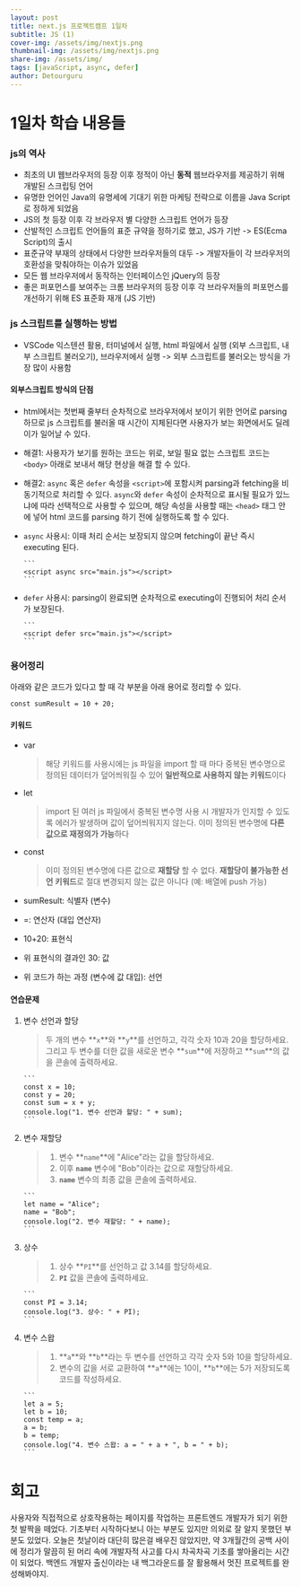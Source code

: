 ```yaml
---
layout: post
title: next.js 프로젝트캠프 1일차
subtitle: JS (1)
cover-img: /assets/img/nextjs.png
thumbnail-img: /assets/img/nextjs.png
share-img: /assets/img/
tags: [javaScript, async, defer]
author: Detourguru
---
```


# 1일차 학습 내용들

### js의 역사

- 최초의 UI 웹브라우저의 등장 이후 정적이 아닌 **동적** 웹브라우저를 제공하기 위해 개발된 스크립팅 언어
- 유명한 언어인 Java의 유명세에 기대기 위한 마케팅 전략으로 이름을 Java Script로 정하게 되었음
- JS의 첫 등장 이후 각 브라우저 별 다양한 스크립트 언어가 등장
- 산발적인 스크립트 언어들의 표준 규약을 정하기로 했고, JS가 기반 -> ES(Ecma Script)의 출시
- 표준규약 부재의 상태에서 다양한 브라우저들의 대두 -> 개발자들이 각 브라우저의 호환성을 맞춰야하는 이슈가 있었음
- 모든 웹 브라우저에서 동작하는 인터페이스인 jQuery의 등장
- 좋은 퍼포먼스를 보여주는 크롬 브라우저의 등장 이후 각 브라우저들의 퍼포먼스를 개선하기 위해 ES 표준화 재개 (JS 기반)

### js 스크립트를 실행하는 방법

- VSCode 익스텐션 활용, 터미널에서 실행, html 파일에서 실행 (외부 스크립트, 내부 스크립트 불러오기), 브라우저에서 실행
  -> 외부 스크립트를 불러오는 방식을 가장 많이 사용함

#### 외부스크립트 방식의 단점

- html에서는 첫번째 줄부터 순차적으로 브라우저에서 보이기 위한 언어로 parsing하므로 js 스크립트를 불러올 때 시간이 지체된다면 사용자가 보는 화면에서도 딜레이가 일어날 수 있다.
- 해결1: 사용자가 보기를 원하는 코드는 위로, 보일 필요 없는 스크립트 코드는 `<body>` 아래로 보내서 해당 현상을 해결 할 수 있다.
- 해결2: `async` 혹은 `defer` 속성을 `<script>`에 포함시켜 parsing과 fetching을 비동기적으로 처리할 수 있다. `async`와 `defer` 속성이 순차적으로 표시될 필요가 있느냐에 따라 선택적으로 사용할 수 있으며, 해당 속성을 사용할 때는 `<head>` 태그 안에 넣어 html 코드를 parsing 하기 전에 실행하도록 할 수 있다.

- `async` 사용시: 이때 처리 순서는 보장되지 않으며 fetching이 끝난 즉시 executing 된다.

      ```
      <script async src="main.js"></script>
      ```

- `defer` 사용시: parsing이 완료되면 순차적으로 executing이 진행되어 처리 순서가 보장된다.

      ```
      <script defer src="main.js"></script>
      ```

### 용어정리

아래와 같은 코드가 있다고 할 때 각 부분을 아래 용어로 정리할 수 있다.

```
const sumResult = 10 + 20;
```

#### 키워드

- var
  > 해당 키워드를 사용시에는 js 파일을 import 할 때 마다 중복된 변수명으로 정의된 데이터가 덮어씌워질 수 있어 **일반적으로 사용하지 않는 키워드**이다
- let
  > import 된 여러 js 파일에서 중복된 변수명 사용 시 개발자가 인지할 수 있도록 에러가 발생하며 값이 덮어씌워지지 않는다.
  > 이미 정의된 변수명에 **다른 값으로 재정의가 가능**하다
- const

  > 이미 정의된 변수명에 다른 값으로 **재할당** 할 수 없다.
  > **재할당이 불가능한 선언 키워드**로 절대 변경되지 않는 값은 아니다 (예: 배열에 push 가능)

- sumResult: 식별자 (변수)
- =: 연산자 (대입 연산자)
- 10+20: 표현식
- 위 표현식의 결과인 30: 값
- 위 코드가 하는 과정 (변수에 값 대입): 선언

#### 연습문제

1.  변수 선언과 할당

    > 두 개의 변수 **`x`**와 **`y`**를 선언하고, 각각 숫자 10과 20을 할당하세요. 그리고 두 변수를 더한 값을 새로운 변수 **`sum`**에 저장하고 **`sum`**의 값을 콘솔에 출력하세요.

        ```
        const x = 10;
        const y = 20;
        const sum = x + y;
        console.log("1. 변수 선언과 할당: " + sum);
        ```

2.  변수 재할당

    > 1.  변수 **`name`**에 "Alice"라는 값을 할당하세요.
    > 2.  이후 **`name`** 변수에 "Bob"이라는 값으로 재할당하세요.
    > 3.  **`name`** 변수의 최종 값을 콘솔에 출력하세요.

        ```
        let name = "Alice";
        name = "Bob";
        console.log("2. 변수 재할당: " + name);
        ```

3.  상수

    > 1.  상수 **`PI`**를 선언하고 값 3.14를 할당하세요.
    > 2.  **`PI`** 값을 콘솔에 출력하세요.

        ```
        const PI = 3.14;
        console.log("3. 상수: " + PI);
        ```

4.  변수 스왑

    > 1.  **`a`**와 **`b`**라는 두 변수를 선언하고 각각 숫자 5와 10을 할당하세요.
    > 2.  변수의 값을 서로 교환하여 **`a`**에는 10이, **`b`**에는 5가 저장되도록 코드를 작성하세요.

        ```
        let a = 5;
        let b = 10;
        const temp = a;
        a = b;
        b = temp;
        console.log("4. 변수 스왑: a = " + a + ", b = " + b);
        ```

# 회고

사용자와 직접적으로 상호작용하는 페이지를 작업하는 프론트엔드 개발자가 되기 위한 첫 발짝을 떼었다.
기초부터 시작하다보니 아는 부분도 있지만 의외로 잘 알지 못했던 부분도 있었다.
오늘은 첫날이라 대단히 많은걸 배우진 않았지만,
약 3개월간의 공백 사이에 정리가 말끔히 된 머리 속에 개발자적 사고를 다시 차곡차곡 기초를 쌓아올리는 시간이 되었다.
백엔드 개발자 출신이라는 내 백그라운드를 잘 활용해서 멋진 프로젝트를 완성해봐야지.
